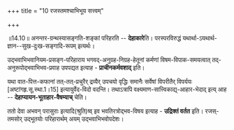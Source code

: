 +++
title = "10 रजस्तमश्चाभिभूय सत्त्वम्"

+++
  
  
॥14.10॥ अनन्तर-ग्रन्थस्यासङ्गति-शङ्कां परिहरति -- **देहाकारे**ति। परस्परविरुद्धं यथार्था-ऽयथार्थ-ज्ञान--सुख-दुःख-सङ्गादि-रूपम् इत्यर्थः।

उद्भवाभिभवानियम-प्रसङ्ग-परिहाराय भगवद्-अनुग्रह-निग्रह-हेतूनां कर्मणां विषम-विपाक-समयत्वात् तद्-अनुरूपोद्भवाभिभव-प्रवाह उपपद्यत इत्याह - **प्राचीनकर्मवशाद्** इति। 

यथा वात-पित्त-कफानां तत्-तत्-प्रचुरैर् द्रव्यैर् उपचयो वृद्धिः समानैः सर्वेषां विपरीतैर् विपर्ययः \[अष्टांगहृ.सू.स्था.1।15\] इत्यायुर्वेद-विदो वदन्ति। तथाऽत्रापि वक्ष्यमाण-सात्त्विकाद्य्-आहार-भेदाद् इत्य् आह -- **देहाप्यायन-भूताहार-वैषम्याच्** चेति।

ततो देवा अभवन् परासुराः इत्यादि(श्रुति)ष्व् इव भवतिरत्रोद्भव-विषय इत्याह - **उद्रिक्तं वर्तत** इति। रजस्-तमसोर् उद्भूतयोः परिहारार्थम् अयम् उद्भवाभिभवोपदेशः।  
  
